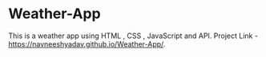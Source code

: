 # Weather-App
This is a weather app using HTML , CSS , JavaScript and API.
Project Link - https://navneeshyadav.github.io/Weather-App/.

